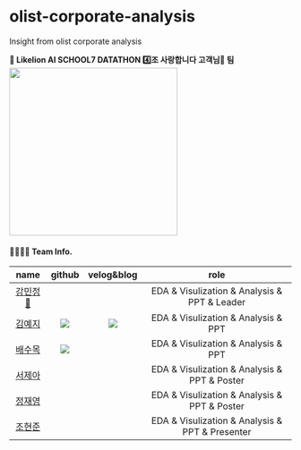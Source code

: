 # olist-corporate-analysis
Insight from olist corporate analysis

**🦁 Likelion AI SCHOOL7 DATATHON 4️⃣조 사랑합니다 고객님🧡 팀**        
<img src="https://user-images.githubusercontent.com/72390138/213609822-bc0a9ad9-55ed-4517-b1b5-39f67e64c0e6.png" weight="450" height="300"> 

#### 👨‍👩‍👧‍👦 Team Info.    
|name|github|velog&blog|role|                             
|:---:|:---:|:---:|:-----:|           
|<span style="color:blue">[강민정👑]()|||EDA & Visulization & Analysis & PPT & Leader|           
|<span style="color:blue">[김예지](https://github.com/meji9086)</span>|<a href="https://github.com/meji9086"><img src="https://img.shields.io/badge/github-181717?style=flat-square&logo=github&logoColor=White"/>|<a href="https://blog.naver.com/meji9086"><img src="https://img.shields.io/badge/blog-09B3AF?style=flat-square&logo=Storyblok&logoColor=white"/>|EDA & Visulization & Analysis & PPT|                                           
|<span style="color:blue">[배수목](https://github.com/moksu27)</span>|<a href="https://github.com/moksu27"><img src="https://img.shields.io/badge/github-181717?style=flat-square&logo=github&logoColor=White"/>||EDA & Visulization & Analysis & PPT|                  
|<span style="color:blue">[서제아]()|||EDA & Visulization & Analysis & PPT & Poster|                           
|<span style="color:blue">[정재영]()|||EDA & Visulization & Analysis & PPT & Poster|             
|<span style="color:blue">[조현준]()|||EDA & Visulization & Analysis & PPT & Presenter|        


## 
